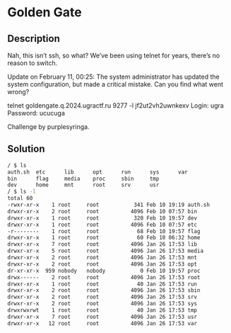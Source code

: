 # Golden Gate 

## Description

Nah, this isn’t ssh, so what? We’ve been using telnet for years, there’s no reason to switch.

Update on February 11, 00:25: The system administrator has updated the system configuration, but made a critical mistake. Can you find what went wrong?

telnet goldengate.q.2024.ugractf.ru 9277 -l jf2ut2vh2uwnkexv
Login: ugra
Password: ucucuga

Challenge by purplesyringa.

## Solution

```bash
/ $ ls
auth.sh  etc      lib      opt      run      sys      var
bin      flag     media    proc     sbin     tmp
dev      home     mnt      root     srv      usr
/ $ ls -l
total 60
-rwxr-xr-x    1 root     root           341 Feb 10 19:19 auth.sh
drwxr-xr-x    2 root     root          4096 Feb 10 07:57 bin
drwxr-xr-x    1 root     root           320 Feb 10 19:57 dev
drwxr-xr-x    1 root     root          4096 Feb 10 07:57 etc
-r--------    1 root     root            68 Feb 10 19:57 flag
drwxr-xr-x    1 root     root            60 Feb 10 06:32 home
drwxr-xr-x    7 root     root          4096 Jan 26 17:53 lib
drwxr-xr-x    5 root     root          4096 Jan 26 17:53 media
drwxr-xr-x    2 root     root          4096 Jan 26 17:53 mnt
drwxr-xr-x    2 root     root          4096 Jan 26 17:53 opt
dr-xr-xr-x  959 nobody   nobody           0 Feb 10 19:57 proc
drwx------    2 root     root          4096 Jan 26 17:53 root
drwxr-xr-x    1 root     root            40 Jan 26 17:53 run
drwxr-xr-x    2 root     root          4096 Jan 26 17:53 sbin
drwxr-xr-x    2 root     root          4096 Jan 26 17:53 srv
drwxr-xr-x    2 root     root          4096 Jan 26 17:53 sys
drwxrwxrwt    1 root     root            40 Jan 26 17:53 tmp
drwxr-xr-x    7 root     root          4096 Jan 26 17:53 usr
drwxr-xr-x   12 root     root          4096 Jan 26 17:53 var
```

